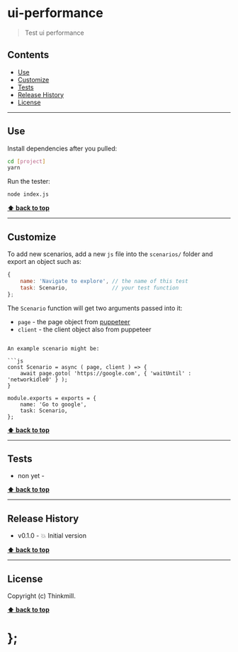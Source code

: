 ui-performance
==============

> Test ui performance

## Contents

* [Use](#use)
* [Customize](#customize)
* [Tests](#tests)
* [Release History](#release-history)
* [License](#license)


----------------------------------------------------------------------------------------------------------------------------------------------------------------


## Use

Install dependencies after you pulled:

```sh
cd [project]
yarn
```

Run the tester:

```sh
node index.js
```


**[⬆ back to top](#contents)**


----------------------------------------------------------------------------------------------------------------------------------------------------------------


## Customize

To add new scenarios, add a new `js` file into the `scenarios/` folder and export an object such as:

```js
{
	name: 'Navigate to explore', // the name of this test
	task: Scenario,              // your test function
};
```

The `Scenario` function will get two arguments passed into it:

- `page` - the page object from [puppeteer](https://github.com/GoogleChrome/puppeteer)
- `client` - the client object also from puppeteer
```

An example scenario might be:

```js
const Scenario = async ( page, client ) => {
	await page.goto( 'https://google.com', { 'waitUntil' : 'networkidle0' } );
}

module.exports = exports = {
	name: 'Go to google',
	task: Scenario,
};
```


**[⬆ back to top](#contents)**


----------------------------------------------------------------------------------------------------------------------------------------------------------------


## Tests

- non yet -


**[⬆ back to top](#contents)**


----------------------------------------------------------------------------------------------------------------------------------------------------------------


## Release History

* v0.1.0 - 💥 Initial version


**[⬆ back to top](#contents)**


----------------------------------------------------------------------------------------------------------------------------------------------------------------


## License

Copyright (c) Thinkmill.


**[⬆ back to top](#contents)**

# };
